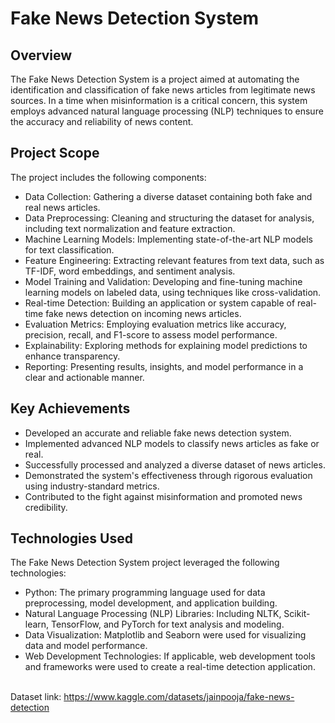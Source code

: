 # Fake News Detection System

## Overview

The Fake News Detection System is a project aimed at automating the identification and classification of fake news articles from legitimate news sources. In a time when misinformation is a critical concern, this system employs advanced natural language processing (NLP) techniques to ensure the accuracy and reliability of news content.

## Project Scope

The project includes the following components:

- Data Collection: Gathering a diverse dataset containing both fake and real news articles.
- Data Preprocessing: Cleaning and structuring the dataset for analysis, including text normalization and feature extraction.
- Machine Learning Models: Implementing state-of-the-art NLP models for text classification.
- Feature Engineering: Extracting relevant features from text data, such as TF-IDF, word embeddings, and sentiment analysis.
- Model Training and Validation: Developing and fine-tuning machine learning models on labeled data, using techniques like cross-validation.
- Real-time Detection: Building an application or system capable of real-time fake news detection on incoming news articles.
- Evaluation Metrics: Employing evaluation metrics like accuracy, precision, recall, and F1-score to assess model performance.
- Explainability: Exploring methods for explaining model predictions to enhance transparency.
- Reporting: Presenting results, insights, and model performance in a clear and actionable manner.

## Key Achievements

- Developed an accurate and reliable fake news detection system.
- Implemented advanced NLP models to classify news articles as fake or real.
- Successfully processed and analyzed a diverse dataset of news articles.
- Demonstrated the system's effectiveness through rigorous evaluation using industry-standard metrics.
- Contributed to the fight against misinformation and promoted news credibility.

## Technologies Used

The Fake News Detection System project leveraged the following technologies:

- Python: The primary programming language used for data preprocessing, model development, and application building.
- Natural Language Processing (NLP) Libraries: Including NLTK, Scikit-learn, TensorFlow, and PyTorch for text analysis and modeling.
- Data Visualization: Matplotlib and Seaborn were used for visualizing data and model performance.
- Web Development Technologies: If applicable, web development tools and frameworks were used to create a real-time detection application.



<br> Dataset link: https://www.kaggle.com/datasets/jainpooja/fake-news-detection
